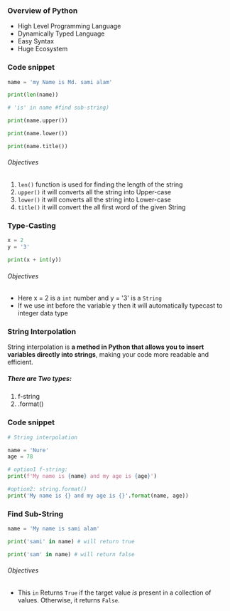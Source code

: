### Overview of Python

- High Level Programming Language
- Dynamically Typed Language
- Easy Syntax
- Huge Ecosystem

### Code snippet 

```Python
name = 'my Name is Md. sami alam'

print(len(name))

# 'is' in name #find sub-string)

print(name.upper())

print(name.lower())

print(name.title())
```

###### Objectives 
1.  `len()`  function is used for finding the length of the string
2.   `upper()` it will converts all the string into Upper-case
3.  `lower()` it will converts all the string into Lower-case
4.  `title()` it will convert the all first word of the given String


### Type-Casting

``` Python
x = 2
y = '3'

print(x + int(y))
```

###### Objectives
- Here x = 2 is a `int` number and  y = '3' is a `String`  
- If we use int before the variable y then it will automatically typecast to integer data type


### String Interpolation

String interpolation is **a method in Python that allows you to insert variables directly into strings**, making your code more readable and efficient.
##### There are Two types:
1. f-string
2. .format()
### Code snippet 

```python
# String interpolation

name = 'Nure'
age = 78

# option1 f-string:
print(f'My name is {name} and my age is {age}')

#option2: string.format()
print('My name is {} and my age is {}'.format(name, age))
```

### Find Sub-String

```Python
name = 'My name is sami alam'

print('sami' in name) # will return true

print('sam' in name) # will return false 

```

###### Objectives

-  This `in` Returns `True` if the target value _is_ present in a collection of values. Otherwise, it returns `False`.


